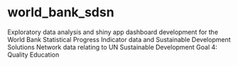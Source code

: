 # world_bank_sdsn
Exploratory data analysis and shiny app dashboard development for the World Bank Statistical Progress Indicator data and Sustainable Development Solutions Network data relating to UN Sustainable Development Goal 4: Quality Education
